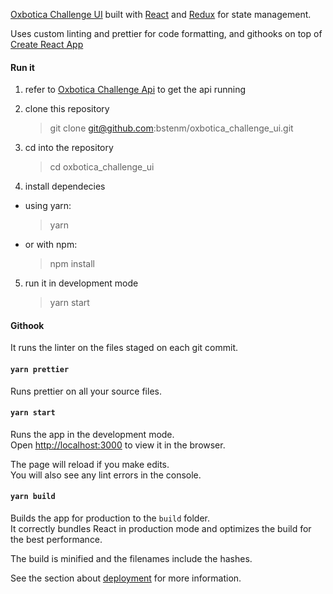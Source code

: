 [Oxbotica Challenge UI](https://github.com/bstenm/oxbotica_challenge_ui) built with [React](https://reactjs.org/) and [Redux](https://redux.js.org/) for state management.

Uses custom linting and prettier for code formatting, and githooks on top of [Create React App](https://github.com/facebook/create-react-app)

#### Run it

1. refer to [Oxbotica Challenge Api](https://github.com/bstenm/oxbotica_challenge_api) to get the api running

2. clone this repository

    > git clone git@github.com:bstenm/oxbotica_challenge_ui.git

3. cd into the repository

    > cd oxbotica_challenge_ui

4. install dependecies

-   using yarn:
    > yarn
-   or with npm:
    > npm install

5. run it in development mode
    > yarn start

#### Githook

It runs the linter on the files staged on each git commit.

#### `yarn prettier`

Runs prettier on all your source files.

#### `yarn start`

Runs the app in the development mode.<br>
Open [http://localhost:3000](http://localhost:3000) to view it in the browser.

The page will reload if you make edits.<br>
You will also see any lint errors in the console.

#### `yarn build`

Builds the app for production to the `build` folder.<br>
It correctly bundles React in production mode and optimizes the build for the best performance.

The build is minified and the filenames include the hashes.<br>

See the section about [deployment](https://facebook.github.io/create-react-app/docs/deployment) for more information.
